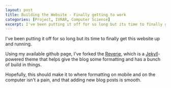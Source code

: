 ```yaml
---
layout: post
title: Building the Website - Finally getting to work
categories: [Project, IVRAR, Computer Science]
excerpt: I've been putting it off for so long but its time to finally get this website up and running.
---
```


I've been putting it off for so long but its time to finally get this website up and running.

Using my available github page, I've forked the [Reverie](https://github.com/amitmerchant1990/reverie), which is a [Jekyll](https://jekyllrb.com/)-powered theme that helps give the blog some formatting and has a bunch of build in things.

Hopefully, this should make it to where formatting on mobile and on the computer isn't a pain, and that adding new blog posts is smooth.
